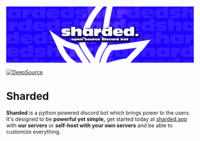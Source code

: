 ![Sharded Banner](imgs/sharded-banner.png)

<a href="https://app.deepsource.com/gh/ShardedInteractive/sharded/" target="_blank"><img alt="DeepSource" title="DeepSource" src="https://app.deepsource.com/gh/ShardedInteractive/sharded.svg/?label=code+coverage&show_trend=true&token=NSg646cppOlj7FdQYm4fFR7C"/>
</a>

# Sharded

**Sharded** is a python powered discord bot which brings power to the users. It's designed to be **powerful yet simple,** get started today at [sharded.app](https://sharded.app) with **our servers** or **self-host with your own servers** and be able to customize everything.
